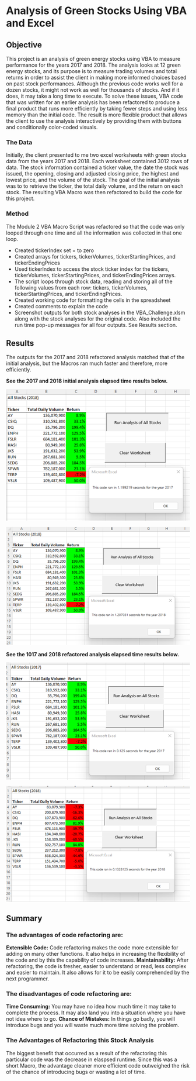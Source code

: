 # Analysis of Green Stocks Using VBA and Excel


## Objective

This project is an analysis of green energy stocks using VBA to measure performance for the years 2017 and 2018. The analysis looks at 12 green energy stocks, and its purpose is to measure trading volumes and total returns in order to assist the client in making more informed choices based on past stock performances. Although the previous code works well for a dozen stocks, it might not work as well for thousands of stocks. And if it does, it may take a long time to execute. To solve these issues, VBA code that was written for an earlier analysis has been refactored to produce a final product that runs more efficiently by taking fewer steps and using less memory than the initial code. The result is more flexible product that allows the client to use the analysis interactively by providing them with buttons and conditionally color-coded visuals.
 

### The Data

Initially, the client presented to me two excel worksheets with green stocks data from the years 2017 and 2018. Each worksheet contained 3012 rows of data. The stock information contained a ticker value, the date the stock was issued, the opening, closing and adjusted closing price, the highest and lowest price, and the volume of the stock. The goal of the initial analysis was to to retrieve the ticker, the total daily volume, and the return on each stock. The resulting VBA Macro was then refactored to build the code for this project.

### Method

The Module 2 VBA Macro Script was refactored so that the code was only looped through one time and all the information was collected in that one loop.

* Created tickerIndex set = to zero
* Created arrays for tickers, tickerVolumes, tickerStartingPrices, and tickerEndingPrices
* Used tickerIndex to access the stock ticker index for the tickers, tickerVolumes, tickerStartingPrices, and tickerEndingPrices arrays.
* The script loops through stock data, reading and storing all of the following values from each row: tickers, tickerVolumes,              tickerStartingPrices, and tickerEndingPrices.
* Created working code for formatting the cells in the spreadsheet
* Created comments to explain the code
* Screenshot outputs for both stock analyses in the VBA_Challenge.xlsm along with the stock analyses for the original code.  Also included the run time pop-up messages for all four outputs.  See Results section.
  
## Results

The outputs for the 2017 and 2018 refactored analysis matched that of the initial analysis, but the Macros ran much faster and therefore, more efficiently. 

**See the 2017 and 2018 initial analysis elapsed time results below.**

![Elapsed_Time 2017_Original](https://github.com/rloufoster/Stock_Analysis/blob/main/Resources/Elapsed_Time_2017Original.png?raw=true)



![Elapsed_Time 2018 Original](https://github.com/rloufoster/Stock_Analysis/blob/main/Resources/Elapsed_Time_2018Original.png?raw=true)



**See the 1017 and 2018 refactored analysis elapsed time results below.**

![Elapsed Time 2017 Refactored](https://github.com/rloufoster/Stock_Analysis/blob/main/Resources/ELapsed_Time_2017Refactored.png?raw=true)


![Elapsed Time 2018 Refactored](https://github.com/rloufoster/Stock_Analysis/blob/main/Resources/Elapsed_Time_2018Refactored.png?raw=true)



## Summary

### The advantages of code refactoring are:

**Extensible Code:** Code refactoring makes the code more extensible for adding on many other functions.  It also helps in increasing the flexibility of the code and by this the capability of code increases.
**Maintainability:** After refactoring, the code is fresher, easier to understand or read, less complex and easier to maintain.  It also allows for it to be easily comprehended by the next programmer.

### The disadvantages of code refactoring are:

**Time Consuming:** You may have no idea how much time it may take to complete the process. It may also land you into a situation where you have not idea where to go.
**Chance of Mistakes:** In things go badly, you will introduce bugs and you will waste much more time solving the problem.

### The Advantages of Refactoring this Stock Analysis 

The biggest benefit that occurred as a result of the refactoring this particular code was the decrease in elaspsed runtime.  Since this was a short Macro, the advantage cleaner more efficient code outweighed the risk of the chance of introducing bugs or wasting a lot of time.

